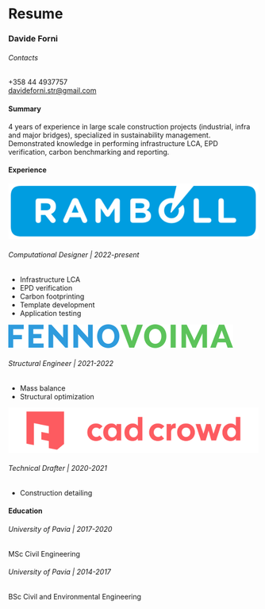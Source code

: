 # Resume

### Davide Forni

###### Contacts
+358 44 4937757  
davideforni.str@gmail.com

#### Summary
4 years of experience in large scale construction projects (industrial, infra and major bridges), specialized in sustainability management. Demonstrated knowledge in performing infrastructure LCA, EPD verification, carbon benchmarking and reporting.

#### Experience

![Ramboll logo](Ramboll.png)
###### Computational Designer | 2022-present
- Infrastructure LCA
- EPD verification
- Carbon footprinting
- Template development
- Application testing
  
![Fennovoima logo](Fennovoima.png)
###### Structural Engineer | 2021-2022
- Mass balance
- Structural optimization

![Cad Crowd logo](CadCrowd.png)
###### Technical Drafter | 2020-2021
- Construction detailing

#### Education
###### University of Pavia | 2017-2020
MSc Civil Engineering
###### University of Pavia | 2014-2017
BSc Civil and Environmental Engineering

